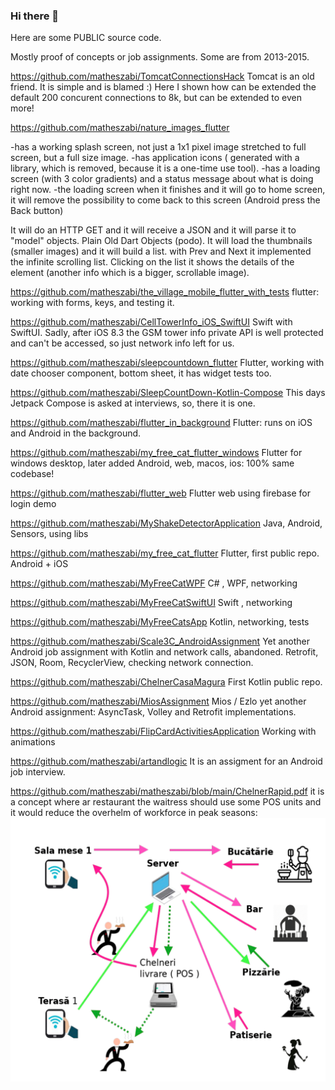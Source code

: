 ### Hi there 👋

Here are some PUBLIC source code.

Mostly proof of concepts or job assignments. Some are from 2013-2015.

https://github.com/matheszabi/TomcatConnectionsHack
Tomcat is an old friend. It is simple and is blamed :)
Here I shown how can be extended the default 200 concurent connections to 8k, but can be extended to even more!


https://github.com/matheszabi/nature_images_flutter

-has a working splash screen, not just a 1x1 pixel image stretched to full screen, but a full size image.
-has application icons ( generated with a library, which is removed, because it is a one-time use tool).
-has a loading screen (with 3 color gradients) and a status message about what is doing right now.
-the loading screen when it finishes and it will go to home screen, it will remove the possibility to come back to this screen (Android press the Back button)

It will do an HTTP GET and it will receive a JSON and it will parse it to "model" objects. Plain Old Dart Objects (podo).
It will load the thumbnails (smaller images) and it will build a list.
with Prev and Next it implemented the infinite scrolling list.
Clicking on the list it shows the details of the element (another info which is a bigger, scrollable image).

https://github.com/matheszabi/the_village_mobile_flutter_with_tests
flutter: working with forms, keys, and testing it.

https://github.com/matheszabi/CellTowerInfo_iOS_SwiftUI
Swift with SwiftUI. Sadly, after iOS 8.3 the GSM tower info private API is well protected and can't be accessed, so just network info left for us.

https://github.com/matheszabi/sleepcountdown_flutter
Flutter, working with date chooser component, bottom sheet,  it has widget tests too.

https://github.com/matheszabi/SleepCountDown-Kotlin-Compose
This days Jetpack Compose is asked at interviews, so, there it is one.

https://github.com/matheszabi/flutter_in_background
Flutter: runs on iOS and Android in  the background.


https://github.com/matheszabi/my_free_cat_flutter_windows
Flutter for windows desktop, later added Android, web, macos, ios: 100% same codebase!

https://github.com/matheszabi/flutter_web
Flutter web using firebase for login demo


https://github.com/matheszabi/MyShakeDetectorApplication
Java, Android, Sensors, using libs

https://github.com/matheszabi/my_free_cat_flutter
Flutter, first public repo. Android + iOS

https://github.com/matheszabi/MyFreeCatWPF
C# , WPF, networking

https://github.com/matheszabi/MyFreeCatSwiftUI
Swift , networking

https://github.com/matheszabi/MyFreeCatsApp
Kotlin, networking, tests


https://github.com/matheszabi/Scale3C_AndroidAssignment
Yet another Android job assignment with Kotlin and network calls, abandoned.
Retrofit, JSON, Room, RecyclerView, checking network connection.

https://github.com/matheszabi/ChelnerCasaMagura
First Kotlin public repo.

https://github.com/matheszabi/MiosAssignment
Mios / Ezlo yet another Android assignment: AsyncTask, Volley and Retrofit implementations.

https://github.com/matheszabi/FlipCardActivitiesApplication
Working with animations

https://github.com/matheszabi/artandlogic
It is an assigment for an Android job interview.


https://github.com/matheszabi/matheszabi/blob/main/ChelnerRapid.pdf  it is a concept where ar restaurant the waitress should use some POS units and it would reduce  the overhelm of workforce in peak seasons:
![pdf screenshot](/ChelnerRapid.png?raw=true "ChelnerRapid.png")


<!--
**matheszabi/matheszabi** is a ✨ _special_ ✨ repository because its `README.md` (this file) appears on your GitHub profile.

Here are some ideas to get you started:

- 🔭 I’m currently working on ...
- 🌱 I’m currently learning ...
- 👯 I’m looking to collaborate on ...
- 🤔 I’m looking for help with ...
- 💬 Ask me about ...
- 📫 How to reach me: ...
- 😄 Pronouns: ...
- ⚡ Fun fact: ...
-->
